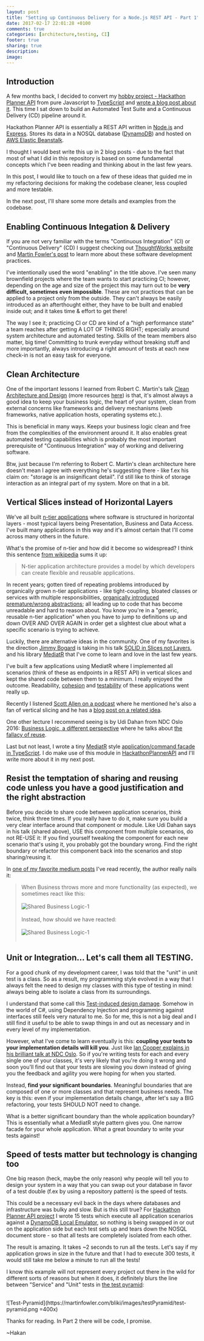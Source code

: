 ```yaml
---
layout: post
title: "Setting up Continuous Delivery for a Node.js REST API - Part 1"
date: 2017-02-17 22:01:28 +0100
comments: true
categories: [architecture,testing, CI]
footer: true
sharing: true
description: 
image:  
---
```


## Introduction

A few months back, I decided to convert my [hobby project - Hackathon Planner API](https://github.com/hakant/HackathonPlannerAPI)
from pure Javascript to [TypeScript](https://www.typescriptlang.org/) and [wrote a blog post about it](/blog/2016/11/08/converting-a-node-dot-js-express-api-to-typescript/). 
This time I sat down to build an Automated Test Suite and a Continuous Delivery (CD) pipeline around it.

Hackathon Planner API is essentially a REST API written in [Node.js](https://nodejs.org/en/) and [Express](http://expressjs.com/). 
Stores its data in a NOSQL database ([DynamoDB](https://aws.amazon.com/dynamodb/)) and hosted on 
[AWS Elastic Beanstalk](https://aws.amazon.com/elasticbeanstalk/).

I thought I would best write this up in 2 blog posts - due to the fact that most of what I did in this repository 
is based on some fundamental concepts which I've been reading and thinking about in the last few years.

In this post, I would like to touch on a few of these ideas that guided me in my refactoring decisions for 
making the codebase cleaner, less coupled and more testable. 

In the next post, I'll share some more details and examples from the codebase.

## Enabling Continuous Integation & Delivery

If you are not very familiar with the terms "Continuous Integration" (CI) or "Continuous Delivery" (CD) I suggest checking out 
[ThoughtWorks website](https://www.thoughtworks.com/continuous-integration) 
and [Martin Fowler's post](https://www.martinfowler.com/articles/continuousIntegration.html) to learn more about 
these software development practices.

I've intentionally used the word "enabling" in the title above. I've seen many brownfield projects 
where the team wants to start practicing CI; however, depending on the age
and size of the project this may turn out to be __very difficult, sometimes even impossible__. These are not 
practices that can be applied to a project only from the outside. They can't always be easily introduced as 
an afterthought either, they have to be built and enabled inside out; and it takes time & effort to get there!

The way I see it; practicing CI or CD are kind of a "high performance state" a team reaches after getting A 
LOT OF THINGS RIGHT; especially around system architecture and automated testing. Skills of the team members
also matter, big time! Committing to trunk everyday without breaking stuff and more importantly, always introducing 
a right amount of tests at each new check-in is not an easy task for everyone.

## Clean Architecture 

One of the important lessons I learned from Robert C. Martin's talk [Clean Architecture and Design](https://vimeo.com/97530863)
(more resources [here](https://8thlight.com/blog/uncle-bob/2012/08/13/the-clean-architecture.html)) is that, it's 
almost always a good idea to keep your business logic, the heart of your system, clean from external concerns like 
frameworks and delivery mechanisms (web frameworks, native application hosts, operating systems etc.).

This is beneficial in many ways. Keeps your business logic clean and free from the complexities of the environment around
it. It also enables great automated testing capabilities which is probably the most important prerequisite of 
"Continuous Integration" way of working and delivering software.

Btw, just because I'm referring to Robert C. Martin's clean architecture here doesn't mean I agree with everything
he's suggesting there - like f.ex his claim on: "storage is an insignificant detail". I'd still like to think of 
storage interaction as an integral part of my system. More on that in a bit.

## Vertical Slices instead of Horizontal Layers

We've all built [n-tier applications](https://en.wikipedia.org/wiki/Multitier_architecture) where software is structured 
in horizontal layers - most typical layers being Presentation, Business and Data Access. I've built many 
applications in this way and it's almost certain that I'll come across many others in the future.

What's the promise of n-tier and how did it become so widespread? I think this sentence 
[from wikipedia](https://en.wikipedia.org/wiki/Multitier_architecture) sums it up:

>N-tier application architecture provides a model by which developers can create flexible and 
reusable applications.

In recent years; gotten tired of repeating problems introduced by organically grown n-tier applications - like
tight-coupling, bloated classes or services with multiple responsibilities, 
[organically introduced premature/wrong abstractions](https://www.sandimetz.com/blog/2016/1/20/the-wrong-abstraction);
all leading up to code that has become unreadable and hard to reason about.
You know you're in a "generic, reusable n-tier application" when you have to jump to definitions up and down 
OVER AND OVER AGAIN in order get a slightest clue about what a specific scenario is trying to achieve.

Luckily, there are alternative ideas in the community. One of my favorites is the direction [Jimmy Bogard](https://twitter.com/jbogard) is taking
in his talk [SOLID in Slices not Layers](https://lostechies.com/jimmybogard/2015/07/02/ndc-talk-on-solid-in-slices-not-layers-video-online/), 
and his library [MediatR](https://github.com/jbogard/MediatR) that I've come to learn and love in the 
last few years.

I've built a few applications using MediatR where I implemented all scenarios (think of these as endpoints in a 
REST API) in vertical slices and kept the shared code between them to a minimum. I really enjoyed the 
outcome. Readability, <a href="https://en.wikipedia.org/wiki/Cohesion_(computer_science)" >cohesion</a> and 
[testability](https://lostechies.com/jimmybogard/2016/10/24/vertical-slice-test-fixtures-for-mediatr-and-asp-net-core/) 
of these applications went really up.

Recently I listened [Scott Allen on a podcast](https://www.dotnetrocks.com/?show=1405) where he mentioned 
he's also a fan of vertical slicing and he has a [blog post on a related idea](http://odetocode.com/blogs/scott/archive/2016/11/29/addfeaturefolders-and-usenodemodules-on-nuget-for-asp-net-core.aspx).

One other lecture I recommend seeing is by Udi Dahan from NDC Oslo 2016: [Business Logic, a different perspective](https://vimeo.com/131757759)
where he talks about [the fallacy of reuse](http://udidahan.com/2009/06/07/the-fallacy-of-reuse/). 

Last but not least, I wrote a tiny [MediatR](https://github.com/jbogard/MediatR) style 
[application/command facade in TypeScript](https://github.com/hakant/TypeScriptCommandPattern). I do make use 
of this module in [HackathonPlannerAPI](https://github.com/hakant/HackathonPlannerAPI) and I'll write more about
it in my next post.

## Resist the temptation of sharing and reusing code unless you have a good justification and the right abstraction

Before you decide to share code between application scenarios, think twice, think three times. If you really have 
to do it, make sure you build a very clear interface around that component or module. Like Udi Dahan says in his 
talk (shared above), USE this component from multiple scenarios, do not RE-USE it: If you find yourself tweaking the 
component for each new scenario that's using it, you probably got the boundary wrong. Find the right boundary or 
refactor this component back into the scenarios and stop sharing/reusing it.

In [one of my favorite medium posts](https://medium.com/@rdsubhas/10-modern-software-engineering-mistakes-bc67fbef4fc8#.k139s48qo) 
I've read recently, the author really nails it:

>When Business throws more and more functionality (as expected), we sometimes react like this:
><br/><br/>
>![Shared Business Logic-1](/assets/ContinuousIntegration_Part1/Shared_Logic_1.png)
><br/><br/>
>Instead, how should we have reacted:
><br/><br/>
>![Shared Business Logic-1](/assets/ContinuousIntegration_Part1/Shared_Logic_2.png)
><br/><br/>

## Unit or Integration... Let's call them all TESTING.

For a good chunk of my development career, I was told that the "unit" in unit test is a class. So as a result, 
my programming style evolved in a way that I always felt the need to design my classes with this type of testing 
in mind: always being able to isolate a class from its surroundings.

I understand that some call this [Test-induced design damage](http://david.heinemeierhansson.com/2014/test-induced-design-damage.html).
Somehow in the world of C#, using Dependency Injection and programming against interfaces still feels very natural
to me. So for me, this is not a big deal and I still find it useful to be able to swap things in and out as 
necessary and in every level of my implementation.

However, what I've come to learn eventually is this: __coupling your tests to your implementation details will 
kill you__. Just like [Ian Cooper explains in his brilliant talk at NDC Oslo](https://vimeo.com/68375232). So 
if you're writing tests for each and every single one of your classes, it's very likely that you're doing it wrong
and soon you'll find out that your tests are slowing you down instead of giving you the feedback and agility you
were hoping for when you started.

Instead, __find your significant boundaries__. Meaningful boundaries that are composed of one or more classes and 
that represent business needs. The key is this: even if your implementation details change, after let's say a BIG 
refactoring, your tests SHOULD NOT need to change.

What is a better significant boundary than the whole application boundary? This is essentially what a MediatR style
pattern gives you. One narrow facade for your whole application. What a great boundary to write your tests against!

## Speed of tests matter but technology is changing too

One big reason (heck, maybe the only reason) why people will tell you to design your system in a 
way that you can swap out your database in favor of a test double (f.ex by using a repository pattern) is the speed 
of tests.

This could be a necessary evil back in the days where databases and infrastructure was bulky and slow. But is 
this still true? For [Hackathon Planner API project](https://github.com/hakant/HackathonPlannerAPI) 
I wrote 15 tests which execute all application scenarios against a [DynamoDB Local Emulator](https://aws.amazon.com/blogs/aws/dynamodb-local-for-desktop-development/),
so nothing is being swapped in or out on the application side but each test sets up and tears down the NOSQL 
document store - so that all tests are completely isolated from each other. 

The result is amazing. It takes ~2 seconds to run all the tests. Let's say if my application grows in 
size in the future and that I had to execute 300 tests, it would still take me below a minute to 
run all the tests!

I know this example will not represent every project out there in the wild for different sorts of reasons 
but when it does, it definitely blurs the line between "Service" and "Unit" tests in 
[the test pyramid](https://martinfowler.com/bliki/TestPyramid.html):

<br/>
![Test-Pyramid](https://martinfowler.com/bliki/images/testPyramid/test-pyramid.png =400x)
<br/>

Thanks for reading. In Part 2 there will be code, I promise.

~Hakan



<!--Share these articles also the pictures. Then link to Scott Allen's podcast and post. Then share MediatR.
Maybe then share your TS mediator. Then end with Udi Dahan's Reuse talk.

https://medium.com/@rdsubhas/10-modern-software-engineering-mistakes-bc67fbef4fc8#.k139s48qo


* Jimmy Bogard
* Post of Scott Allen
* Mediatr
* Reuse talk from Udi Dahan-->


<!--Use this sentence in your next post-->
<!--With these thoughts in mind, I sat down to refactor the existing REST API to make it architecturally cleaner and 
more testable. I also aimed to write a bunch of stable and fast tests to be plugged into the CI pipeline.-->

<!--Here are some of those areas of interest:

  - What is clean architecture 
  - Ways of structuring the business domain
  - Re-evaluating the idea of "reuse" in software projects
  - Re-evaluating the needs around building "generic" software
  - Traditional n-tier architecture and its pros & cons
  - Testability of an application
  - Stability, correctness and speed of tests
  - Types of tests and the famous test pyramid

and all these things in the context of CI, CD and DevOps, which I believe are truly valuable concepts.-->

